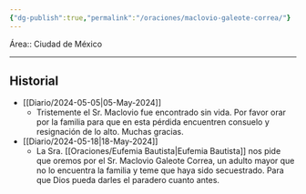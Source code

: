```yaml
---
{"dg-publish":true,"permalink":"/oraciones/maclovio-galeote-correa/"}
---
```


Área:: Ciudad de México
- - -
## Historial
- [[Diario/2024-05-05\|05-May-2024]]
	- Tristemente el Sr. Maclovio fue encontrado sin vida. Por favor orar por la familia para que en esta pérdida encuentren consuelo y resignación de lo alto. Muchas gracias.
- [[Diario/2024-05-18\|18-May-2024]]
	- La Sra. [[Oraciones/Eufemia Bautista\|Eufemia Bautista]] nos pide que oremos por el Sr. Maclovio Galeote Correa, un adulto mayor que no lo encuentra la familia y teme que haya sido secuestrado. Para que Dios pueda darles el paradero cuanto antes.